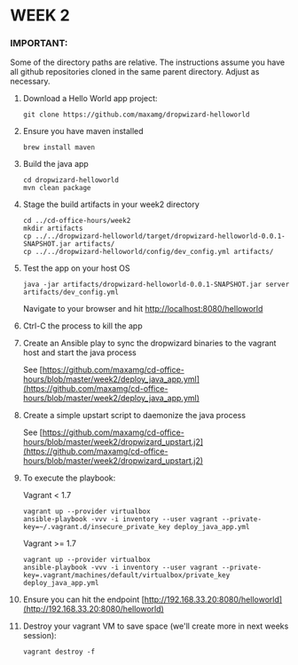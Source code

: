 WEEK 2
======

### IMPORTANT:
Some of the directory paths are relative. The instructions assume
you have all github repositories cloned in the same parent directory.
Adjust as necessary.


1. Download a Hello World app project:

   ```
   git clone https://github.com/maxamg/dropwizard-helloworld
   ```
1. Ensure you have maven installed

   ```
   brew install maven
   ```
   
1. Build the java app

   ```
   cd dropwizard-helloworld
   mvn clean package
   ```
   
1. Stage the build artifacts in your week2 directory

   ```
   cd ../cd-office-hours/week2
   mkdir artifacts
   cp ../../dropwizard-helloworld/target/dropwizard-helloworld-0.0.1-SNAPSHOT.jar artifacts/
   cp ../../dropwizard-helloworld/config/dev_config.yml artifacts/
   ```

1. Test the app on your host OS

   ```
   java -jar artifacts/dropwizard-helloworld-0.0.1-SNAPSHOT.jar server artifacts/dev_config.yml
   ```
   Navigate to your browser and hit [http://localhost:8080/helloworld](http://localhost:8080/helloworld)
   
1. Ctrl-C the process to kill the app

1. Create an Ansible play to sync the dropwizard binaries to the vagrant host and start the java process


   See [https://github.com/maxamg/cd-office-hours/blob/master/week2/deploy_java_app.yml](https://github.com/maxamg/cd-office-hours/blob/master/week2/deploy_java_app.yml) 

1. Create a simple upstart script to daemonize the java process


   See [https://github.com/maxamg/cd-office-hours/blob/master/week2/dropwizard_upstart.j2](https://github.com/maxamg/cd-office-hours/blob/master/week2/dropwizard_upstart.j2)

1. To execute the playbook:

   Vagrant < 1.7
   ```
   vagrant up --provider virtualbox
   ansible-playbook -vvv -i inventory --user vagrant --private-key=~/.vagrant.d/insecure_private_key deploy_java_app.yml
   ```

   Vagrant >= 1.7
   ```
   vagrant up --provider virtualbox
   ansible-playbook -vvv -i inventory --user vagrant --private-key=.vagrant/machines/default/virtualbox/private_key deploy_java_app.yml
   ```

1. Ensure you can hit the endpoint [http://192.168.33.20:8080/helloworld](http://192.168.33.20:8080/helloworld)

1. Destroy your vagrant VM to save space (we'll create more in next weeks session):

   ```
   vagrant destroy -f
   ```
